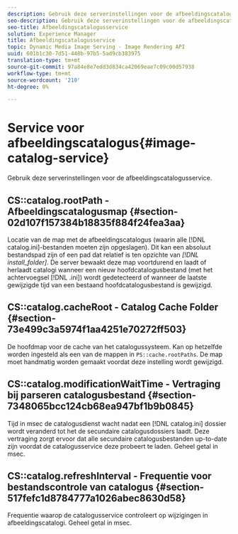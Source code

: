 ```yaml
---
description: Gebruik deze serverinstellingen voor de afbeeldingscatalogusservice.
seo-description: Gebruik deze serverinstellingen voor de afbeeldingscatalogusservice.
seo-title: Afbeeldingscatalogusservice
solution: Experience Manager
title: Afbeeldingscatalogusservice
topic: Dynamic Media Image Serving - Image Rendering API
uuid: 601b1c30-7d51-448b-97b5-5ad9cb383975
translation-type: tm+mt
source-git-commit: 97a84e8e7edd3d834ca42069eae7c09c00d57938
workflow-type: tm+mt
source-wordcount: '210'
ht-degree: 0%

---
```



# Service voor afbeeldingscatalogus{#image-catalog-service}

Gebruik deze serverinstellingen voor de afbeeldingscatalogusservice.

## CS::catalog.rootPath - Afbeeldingscatalogusmap {#section-02d107f157384b18835f884f24fea3aa}

Locatie van de map met de afbeeldingscatalogus (waarin alle [!DNL catalog.ini]-bestanden moeten zijn opgeslagen). Dit kan een absoluut bestandspad zijn of een pad dat relatief is ten opzichte van *[!DNL install_folder]*. De server bewaakt deze map voortdurend en laadt of herlaadt catalogi wanneer een nieuw hoofdcatalogusbestand (met het achtervoegsel [!DNL .ini]) wordt gedetecteerd of wanneer de laatste gewijzigde tijd van een bestaand hoofdcatalogusbestand is gewijzigd.

## CS::catalog.cacheRoot - Catalog Cache Folder {#section-73e499c3a5974f1aa4251e70272ff503}

De hoofdmap voor de cache van het catalogussysteem. Kan op hetzelfde worden ingesteld als een van de mappen in `PS::cache.rootPaths`. De map moet handmatig worden gemaakt voordat deze instelling wordt gewijzigd.

## CS::catalog.modificationWaitTime - Vertraging bij parseren catalogusbestand {#section-7348065bcc124cb68ea947bf1b9b0845}

Tijd in msec de catalogusdienst wacht nadat een [!DNL catalog.ini] dossier wordt veranderd tot het de secundaire catalogusdossiers laadt. Deze vertraging zorgt ervoor dat alle secundaire catalogusbestanden up-to-date zijn voordat de catalogusservice deze probeert te laden. Geheel getal in msec.

## CS::catalog.refreshInterval - Frequentie voor bestandscontrole van catalogus {#section-517fefc1d8784777a1026abec8630d58}

Frequentie waarop de catalogusservice controleert op wijzigingen in afbeeldingscatalogi. Geheel getal in msec.

